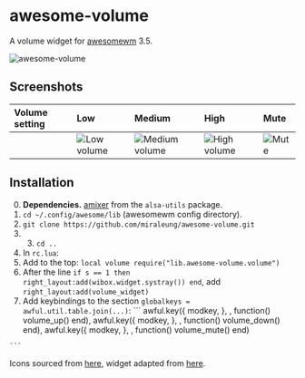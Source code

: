# awesome-volume
A volume widget for [awesomewm](http://awesome.naquadah.org/) 3.5.

![awesome-volume](https://cloud.githubusercontent.com/assets/5384433/9268419/9c43f76e-4213-11e5-8392-3b669a8ad8da.png)

## Screenshots
| **Volume setting** | Low | Medium | High | Mute |
|:-------------------|:----|:-------|:-----|:-----|
| | ![Low volume](https://cloud.githubusercontent.com/assets/5384433/9268417/9c335256-4213-11e5-86e2-2d77efb265f9.png) | ![Medium volume](https://cloud.githubusercontent.com/assets/5384433/9268418/9c4086ce-4213-11e5-9292-ea119ba45ed9.png) | ![High volume](https://cloud.githubusercontent.com/assets/5384433/9268416/9c214412-4213-11e5-8bfa-1a1dd6aa2bff.png) | ![Mute](https://cloud.githubusercontent.com/assets/5384433/9268420/9c452ee0-4213-11e5-9d41-d25a0100f65b.png) |


## Installation
0. **Dependencies.** [amixer](http://linux.die.net/man/1/amixer) from the `alsa-utils` package.
1. `cd ~/.config/awesome/lib` (awesomewm config directory).
2. `git clone https://github.com/miraleung/awesome-volume.git`
3. 3. `cd ..`
4. In `rc.lua`:
  1. Add to the top:
    ```
    local volume require("lib.awesome-volume.volume")
    ```
  2. After the line `if s == 1 then right_layout:add(wibox.widget.systray()) end`, add
    ```
    right_layout:add(volume_widget)
    ```
  3. Add keybindings to the section `globalkeys = awful.util.table.join(...)`:
    ```
    awful.key({ modkey, <Modifier> }, <Key>, function() volume_up() end),
    awful.key({ modkey, <Modifier> }, <Key>, function() volume_down() end),
    awful.key({ modkey, <Modifier> }, <Key>, function() volume_mute() end)

    ```

Icons sourced from [here](www.iconfinder.com), widget adapted from [here](https://awesome.naquadah.org/wiki/Volume_control_and_display).
